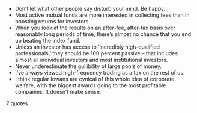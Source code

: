  - Don’t let what other people say disturb your mind. Be happy.
 - Most active mutual funds are more interested in collecting fees than in boosting returns for investors.
 - When you look at the results on an after-fee, after-tax basis over reasonably long periods of time, there’s almost no chance that you end up beating the index fund.
 - Unless an investor has access to ‘incredibly high-qualified professionals,’ they should be 100 percent passive – that includes almost all individual investors and most institutional investors.
 - Never underestimate the gullibility of large pools of money.
 - I’ve always viewed high-frequency trading as a tax on the rest of us.
 - I think regular Iowans are cynical of this whole idea of corporate welfare, with the biggest awards going to the most profitable companies. It doesn’t make sense.

7 quotes